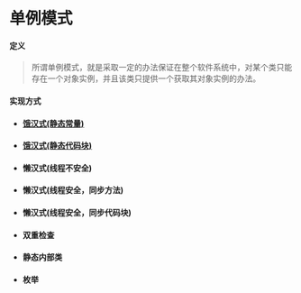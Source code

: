 # 单例模式

#### 定义

>所谓单例模式，就是采取一定的办法保证在整个软件系统中，对某个类只能存在一个对象实例，并且该类只提供一个获取其对象实例的办法。

#### 实现方式

* #### [饿汉式(静态常量)](hungry/constant.md)

* #### [饿汉式(静态代码块)](hungry/block.md)

* #### 懒汉式(线程不安全)

* #### 懒汉式(线程安全，同步方法)

* #### 懒汉式(线程安全，同步代码块)

* #### 双重检查

* #### 静态内部类

* #### 枚举

